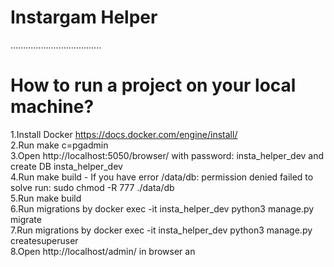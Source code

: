 # Instargam Helper
....................................
# How to run a project on your local machine?
1.Install Docker https://docs.docker.com/engine/install/    
2.Run make c=pgadmin    
3.Open http://localhost:5050/browser/ with password: insta_helper_dev and create DB insta_helper_dev    
4.Run make build - If you have error /data/db: permission denied failed to solve run: sudo chmod -R 777 ./data/db  
5.Run make build    
6.Run migrations by docker exec -it insta_helper_dev python3 manage.py migrate    
7.Run migrations by docker exec -it insta_helper_dev python3 manage.py createsuperuser    
8.Open http://localhost/admin/ in browser an
